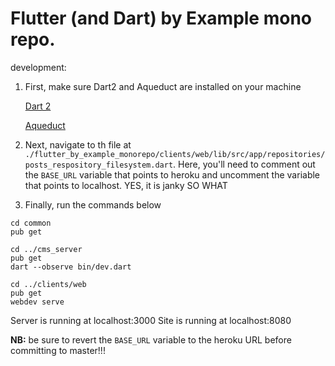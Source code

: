 # Flutter (and Dart) by Example mono repo.

development:

1. First, make sure Dart2 and Aqueduct are installed on your machine

    [Dart 2](https://dart.dev/get-dart)

    [Aqueduct](https://aqueduct.io/docs/getting_started/)

2. Next, navigate to th file at `./flutter_by_example_monorepo/clients/web/lib/src/app/repositories/posts_respository_filesystem.dart`. Here, you'll need to comment out the `BASE_URL` variable that points to heroku and uncomment the variable that points to localhost. YES, it is janky SO WHAT

3. Finally, run the commands below

```text
cd common
pub get

cd ../cms_server
pub get
dart --observe bin/dev.dart

cd ../clients/web
pub get
webdev serve
```

Server is running at localhost:3000
Site is running at localhost:8080

**NB:** be sure to revert the `BASE_URL` variable to the heroku URL before committing to master!!!